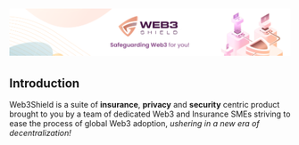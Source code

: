 # ![Web3Shield Banner](../assets//banner.png)

## Introduction

Web3Shield is a suite of **insurance**, **privacy** and **security** centric product brought to you by a team of dedicated Web3 and Insurance SMEs striving to ease the process of global Web3 adoption, *ushering in a new era of decentralization!*

